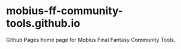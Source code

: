 # mobius-ff-community-tools.github.io
Github Pages home page for Mobius Final Fantasy Community Tools.
